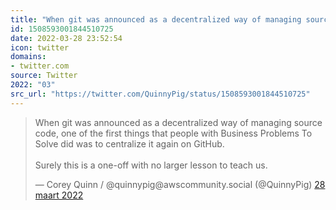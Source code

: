 ```yaml
---
title: "When git was announced as a decentralized way of managing source code, one of the first things that ..."
id: 1508593001844510725
date: 2022-03-28 23:52:54
icon: twitter
domains:
- twitter.com
source: Twitter
2022: "03"
src_url: "https://twitter.com/QuinnyPig/status/1508593001844510725"
---
```

<blockquote class="twitter-tweet" data-lang="nl" data-dnt="true"><p lang="en" dir="ltr">When git was announced as a decentralized way of managing source code, one of the first things that people with Business Problems To Solve did was to centralize it again on GitHub. <br><br>Surely this is a one-off with no larger lesson to teach us.</p>&mdash; Corey Quinn / @quinnypig@awscommunity.social (@QuinnyPig) <a href="https://twitter.com/QuinnyPig/status/1508593001844510725?ref_src=twsrc%5Etfw">28 maart 2022</a></blockquote>
<script async src="https://platform.twitter.com/widgets.js" charset="utf-8"></script>

